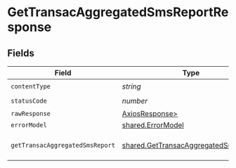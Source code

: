 # GetTransacAggregatedSmsReportResponse


## Fields

| Field                                                                                        | Type                                                                                         | Required                                                                                     | Description                                                                                  |
| -------------------------------------------------------------------------------------------- | -------------------------------------------------------------------------------------------- | -------------------------------------------------------------------------------------------- | -------------------------------------------------------------------------------------------- |
| `contentType`                                                                                | *string*                                                                                     | :heavy_check_mark:                                                                           | N/A                                                                                          |
| `statusCode`                                                                                 | *number*                                                                                     | :heavy_check_mark:                                                                           | N/A                                                                                          |
| `rawResponse`                                                                                | [AxiosResponse>](https://axios-http.com/docs/res_schema)                                     | :heavy_minus_sign:                                                                           | N/A                                                                                          |
| `errorModel`                                                                                 | [shared.ErrorModel](../../models/shared/errormodel.md)                                       | :heavy_minus_sign:                                                                           | bad request                                                                                  |
| `getTransacAggregatedSmsReport`                                                              | [shared.GetTransacAggregatedSmsReport](../../models/shared/gettransacaggregatedsmsreport.md) | :heavy_minus_sign:                                                                           | Aggregated SMS report informations                                                           |